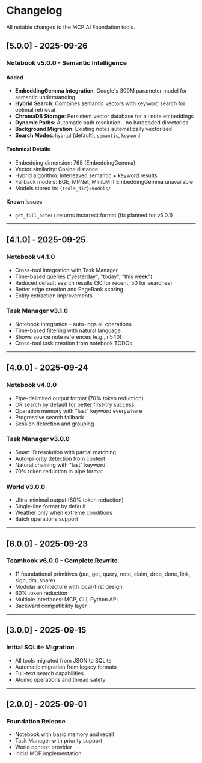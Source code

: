 # Changelog

All notable changes to the MCP AI Foundation tools.

## [5.0.0] - 2025-09-26

### Notebook v5.0.0 - Semantic Intelligence

#### Added
- **EmbeddingGemma Integration**: Google's 300M parameter model for semantic understanding
- **Hybrid Search**: Combines semantic vectors with keyword search for optimal retrieval
- **ChromaDB Storage**: Persistent vector database for all note embeddings
- **Dynamic Paths**: Automatic path resolution - no hardcoded directories
- **Background Migration**: Existing notes automatically vectorized
- **Search Modes**: `hybrid` (default), `semantic`, `keyword`

#### Technical Details
- Embedding dimension: 768 (EmbeddingGemma)
- Vector similarity: Cosine distance
- Hybrid algorithm: Interleaved semantic + keyword results
- Fallback models: BGE, MPNet, MiniLM if EmbeddingGemma unavailable
- Models stored in: `{tools_dir}/models/`

#### Known Issues
- `get_full_note()` returns incorrect format (fix planned for v5.0.1)

---

## [4.1.0] - 2025-09-25

### Notebook v4.1.0
- Cross-tool integration with Task Manager
- Time-based queries ("yesterday", "today", "this week")
- Reduced default search results (30 for recent, 50 for searches)
- Better edge creation and PageRank scoring
- Entity extraction improvements

### Task Manager v3.1.0  
- Notebook integration - auto-logs all operations
- Time-based filtering with natural language
- Shows source note references (e.g., n540)
- Cross-tool task creation from notebook TODOs

---

## [4.0.0] - 2025-09-24

### Notebook v4.0.0
- Pipe-delimited output format (70% token reduction)
- OR search by default for better first-try success
- Operation memory with "last" keyword everywhere
- Progressive search fallback
- Session detection and grouping

### Task Manager v3.0.0
- Smart ID resolution with partial matching
- Auto-priority detection from content
- Natural chaining with "last" keyword
- 70% token reduction in pipe format

### World v3.0.0
- Ultra-minimal output (80% token reduction)
- Single-line format by default
- Weather only when extreme conditions
- Batch operations support

---

## [6.0.0] - 2025-09-23

### Teambook v6.0.0 - Complete Rewrite
- 11 foundational primitives (put, get, query, note, claim, drop, done, link, sign, dm, share)
- Modular architecture with local-first design
- 60% token reduction
- Multiple interfaces: MCP, CLI, Python API
- Backward compatibility layer

---

## [3.0.0] - 2025-09-15

### Initial SQLite Migration
- All tools migrated from JSON to SQLite
- Automatic migration from legacy formats
- Full-text search capabilities
- Atomic operations and thread safety

---

## [2.0.0] - 2025-09-01

### Foundation Release
- Notebook with basic memory and recall
- Task Manager with priority support
- World context provider
- Initial MCP implementation
